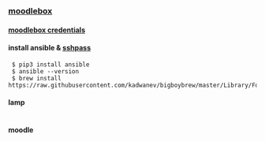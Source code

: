 ### [moodlebox](https://github.com/moodlebox/moodlebox) 

#### [moodlebox credentials](https://moodlebox.net/en/help/moodlebox-credentials/)
#### install ansible & [sshpass](https://gist.github.com/arunoda/7790979#installing-on-os-x)
```
 $ pip3 install ansible
 $ ansible --version
 $ brew install https://raw.githubusercontent.com/kadwanev/bigboybrew/master/Library/Formula/sshpass.rb
```
#### lamp
```
```
#### moodle
```
```
